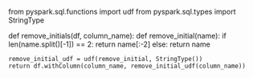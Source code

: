 from pyspark.sql.functions import udf
from pyspark.sql.types import StringType

def remove_initials(df, column_name):
    def remove_initial(name):
        if len(name.split()[-1]) == 2:
            return name[:-2]
        else:
            return name

    remove_initial_udf = udf(remove_initial, StringType())
    return df.withColumn(column_name, remove_initial_udf(column_name))
